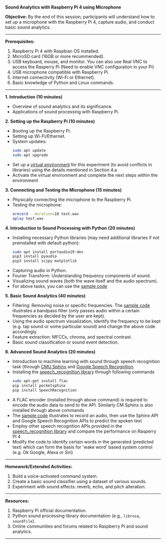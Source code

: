 **Sound Analytics with Raspberry Pi 4 using Microphone**

**Objective:** By the end of this session, participants will understand how to set up a microphone with the Raspberry Pi 4, capture audio, and conduct basic sound analytics.

---

**Prerequisites:**
1. Raspberry Pi 4 with Raspbian OS installed.
2. MicroSD card (16GB or more recommended).
3. USB keyboard, mouse, and monitor. You can also use Real VNC to access the Rasperry Pi (Need to enable VNC configuration in your Pi)
4. USB microphone compatible with Raspberry Pi.
5. Internet connectivity (Wi-Fi or Ethernet).
6. Basic knowledge of Python and Linux commands.

---

**1. Introduction (10 minutes)**
- Overview of sound analytics and its significance.
- Applications of sound processing with Raspberry Pi.

**2. Setting up the Raspberry Pi (10 minutes)**
- Booting up the Raspberry Pi.
- Setting up Wi-Fi/Ethernet.
- System updates:
  ```bash
  sudo apt update
  sudo apt upgrade
  ```
- Set up a [virtual environment](https://github.com/drfuzzi/INF2009_Setup) for this experiment (to avoid conflicts in libraries) using the details mentioned in Section 4.a
- Activate the virtual environment and complete the next steps within the environment

**3. Connecting and Testing the Microphone (15 minutes)**
- Physically connecting the microphone to the Raspberry Pi.
- Testing the microphone:
  ```bash
  arecord --duration=10 test.wav
  aplay test.wav
  ```

**4. Introduction to Sound Processing with Python (20 minutes)**
- Installing necessary Python libraries (may need additional libraries if not preinstalled with default python):
  ```bash
  sudo apt install portaudio19-dev
  pip3 install pyaudio
  pip3 install scipy matplotlib
  ```
- Capturing audio in Python.
- Fourier Transform: Understanding frequency components of sound.
- Visualizing sound waves (both the wave itself and the audio spectrum).
- For above tasks, you can use the [sample code](Codes/microphone_streaming_with_spectrum)
  

**5. Basic Sound Analytics (40 minutes)**
- Filtering: Removing noise or specific frequencies. The [sample code](Codes/filtering_audio) illustrates a bandpass filter (only passes audio within a certain frequencies as decided by the user are kept).
- Using the audio spectrum visualization, identify the frequency to be kept (e.g. tap sound or some particular sound) and change the above code accordingly.
- Feature extraction: MFCCs, chroma, and spectral contrast.
- Basic sound classification or sound event detection.

**6. Advanced Sound Analytics (20 minutes)**
- Introduction to machine learning with sound through speech recognition task (through [CMU Sphinx](https://cmusphinx.github.io/wiki/) and [Google Speech Recognition](https://github.com/Uberi/speech_recognition/tree/master/third-party/Source%20code%20for%20Google%20API%20Client%20Library%20for%20Python%20and%20its%20dependencies).
- Installing the [speech_recognition library](https://github.com/Uberi/speech_recognition#readme) through following commands
  ```bash
  sudo apt-get install flac
  pip install pocketsphinx
  pip install SpeechRecognition
  ```
- A FLAC encoder (installed through above command) is required to encode the audio data to send to the API. Similarly CM Sphinx is also installed through above commands
- The [sample code](Codes/microphone_recognition) illustrates to record an audio, then use the Sphinx API and Google Speech Recognition APIs to predict the spoken text
- Employ other speech recognition APIs provided in the [speech_recognition library](https://github.com/Uberi/speech_recognition#readme) and compare the performance on Rasperry PI 4
- Modify the code to identify certain words in the generated (predicted text) which can form the basis for 'wake word' based system control (e.g. Ok Google, Alexa or Siri) 
---

**Homework/Extended Activities:**
1. Build a voice-activated command system.
2. Create a basic sound classifier using a dataset of various sounds.
3. Experiment with sound effects: reverb, echo, and pitch alteration.

---

**Resources:**
1. Raspberry Pi official documentation.
2. Python sound processing library documentation (e.g., `librosa`, `soundfile`).
3. Online communities and forums related to Raspberry Pi and sound analytics.

---
